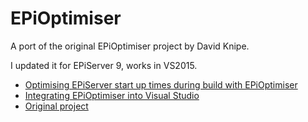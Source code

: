 # EPiOptimiser

A port of the original EPiOptimiser project by David Knipe.

I updated it for EPiServer 9, works in VS2015.

* [Optimising EPiServer start up times during build with EPiOptimiser](http://www.david-tec.com/2011/11/Optimising-EPiServer-start-up-times-during-build-with-EPiOptimiser/)
* [Integrating EPiOptimiser into Visual Studio](http://www.david-tec.com/2011/11/Integrating-EPiOptimiser-into-Visual-Studio/)
* [Original project](https://epioptimiser.codeplex.com/)


